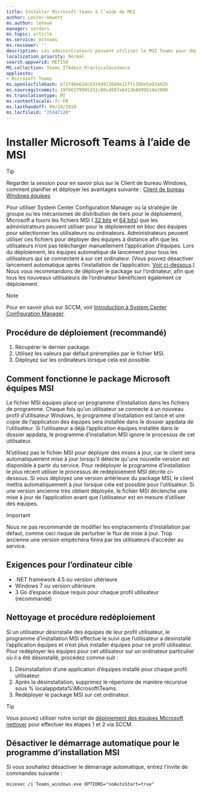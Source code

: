 ```yaml
---
title: Installer Microsoft Teams à l’aide de MSI
author: Lester-Hewett
ms.author: lehewe
manager: serdars
ms.topic: article
ms.service: msteams
ms.reviewer: ''
description: Les administrateurs peuvent utiliser le MSI Teams pour déployer en bloc Microsoft Teams pour des utilisateurs ou sur des ordinateurs spécifiques.
localization_priority: Normal
search.appverid: MET150
MS.collection: Teams_ITAdmin_PracticalGuidance
appliesto:
- Microsoft Teams
ms.openlocfilehash: b72f40e624c63349913688e11ffc30be5a93a92b
ms.sourcegitcommit: 19fb0279985251c00cd507a8d13b8499b19e2808
ms.translationtype: MT
ms.contentlocale: fr-FR
ms.lasthandoff: 09/28/2018
ms.locfileid: "25347120"
---
```

<a name="install-microsoft-teams-using-msi"></a>Installer Microsoft Teams à l’aide de MSI
=================================

> [!Tip]
> Regarder la session pour en savoir plus sur le Client de bureau Windows, comment planifier et déployer les avantages suivante : [Client de bureau Windows équipes](https://aka.ms/teams-clients)

Pour utiliser System Center Configuration Manager ou la stratégie de groupe ou les mécanismes de distribution de tiers pour le déploiement, Microsoft a fourni les fichiers MSI ( [32 bits](https://aka.ms/teams32bitmsi) et [64 bits](https://aka.ms/teams64bitmsi)) que les administrateurs peuvent utiliser pour le déploiement en bloc des équipes pour sélectionner les utilisateurs ou ordinateurs. Administrateurs peuvent utiliser ces fichiers pour déployer des équipes à distance afin que les utilisateurs n’ont pas télécharger manuellement l’application d’équipes. Lors du déploiement, les équipes automatique de lancement pour tous les utilisateurs qui se connectent à sur cet ordinateur. (Vous pouvez désactiver lancement automatique après l’installation de l’application. [Voir ci-dessous](#disable-auto-lanuch-for-the-msi-installer).) Nous vous recommandons de déployer le package sur l’ordinateur, afin que tous les nouveaux utilisateurs de l’ordinateur bénéficient également ce déploiement. 
 
> [!Note] 
> Pour en savoir plus sur SCCM, voir [Introduction à System Center Configuration Manager](https://docs.microsoft.com/sccm/core/understand/introduction).

## <a name="deployment-procedure-recommended"></a>Procédure de déploiement (recommandé)
1. Récupérer le dernier package.
2. Utilisez les valeurs par défaut préremplies par le fichier MSI.
3. Déployez sur les ordinateurs lorsque cela est possible.

## <a name="how-the-microsoft-teams-msi-package-works"></a>Comment fonctionne le package Microsoft équipes MSI

Le fichier MSI équipes place un programme d’installation dans les fichiers de programme. Chaque fois qu’un utilisateur se connecte à un nouveau profil d’utilisateur Windows, le programme d’installation est lancé et une copie de l’application des équipes sera installée dans le dossier appdata de l’utilisateur. Si l’utilisateur a déjà l’application équipes installée dans le dossier appdata, le programme d’installation MSI ignore le processus de cet utilisateur.

N’utilisez pas le fichier MSI pour déployer des mises à jour, car le client sera automatiquement mise à jour lorsqu’il détecte qu'une nouvelle version est disponible à partir du service. Pour redéployer le programme d’installation le plus récent utiliser le processus de redéploiement MSI décrite ci-dessous. Si vous déployez une version antérieure du package MSI, le client mettra automatiquement à jour lorsque cela est possible pour l’utilisateur. Si une version ancienne très obtient déployée, le fichier MSI déclenche une mise à jour de l’application avant que l’utilisateur est en mesure d’utiliser des équipes. 

> [!Important] 
> Nous ne pas recommandé de modifier les emplacements d’installation par défaut, comme ceci risque de perturber le flux de mise à jour. Trop ancienne une version empêchera finira par les utilisateurs d’accéder au service. 


## <a name="target-computer-requirements"></a>Exigences pour l’ordinateur cible

- .NET framework 4.5 ou version ultérieure
- Windows 7 ou version ultérieure
- 3 Go d’espace disque requis pour chaque profil utilisateur (recommandé)

## <a name="clean-up-and-redeployment-procedure"></a>Nettoyage et procédure redéploiement
Si un utilisateur désinstalle des équipes de leur profil utilisateur, le programme d’installation MSI effectue le suivi que l’utilisateur a désinstallé l’application équipes et n’est plus installer équipes pour ce profil utilisateur. Pour redéployer les équipes pour cet utilisateur sur un ordinateur particulier où il a été désinstallé, procédez comme suit :

1. Désinstallation d’une application d’équipes installé pour chaque profil utilisateur. 
2. Après la désinstallation, supprimez le répertoire de manière récursive sous % localappdata%\Microsoft\Teams\. 
3. Redéployer le package MSI sur cet ordinateur.

> [!TIP] 
> Vous pouvez utiliser notre script de [déploiement des équipes Microsoft nettoyer](.\scripts\Powershell-script-teams-deployment-clean-up.md) pour effectuer les étapes 1 et 2 via SCCM.  
                    
## <a name="disable-auto-launch-for-the-msi-installer"></a>Désactiver le démarrage automatique pour le programme d’installation MSI

Si vous souhaitez désactiver le démarrage automatique, entrez l’invite de commandes suivante :

`msiexec /i Teams_windows.exe OPTIONS="noAutoStart=true"`

